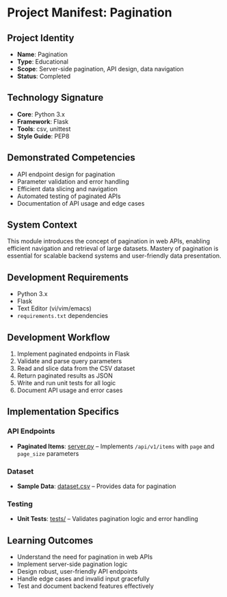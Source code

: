 # Project Manifest: Pagination

## Project Identity
- **Name**: Pagination
- **Type**: Educational
- **Scope**: Server-side pagination, API design, data navigation
- **Status**: Completed

## Technology Signature
- **Core**: Python 3.x
- **Framework**: Flask
- **Tools**: csv, unittest
- **Style Guide**: PEP8

## Demonstrated Competencies
- API endpoint design for pagination
- Parameter validation and error handling
- Efficient data slicing and navigation
- Automated testing of paginated APIs
- Documentation of API usage and edge cases

## System Context
This module introduces the concept of pagination in web APIs, enabling efficient navigation and retrieval of large datasets. Mastery of pagination is essential for scalable backend systems and user-friendly data presentation.

## Development Requirements
- Python 3.x
- Flask
- Text Editor (vi/vim/emacs)
- `requirements.txt` dependencies

## Development Workflow
1. Implement paginated endpoints in Flask
2. Validate and parse query parameters
3. Read and slice data from the CSV dataset
4. Return paginated results as JSON
5. Write and run unit tests for all logic
6. Document API usage and error cases

## Implementation Specifics

### API Endpoints
- **Paginated Items**: [server.py](./server.py) – Implements `/api/v1/items` with `page` and `page_size` parameters

### Dataset
- **Sample Data**: [dataset.csv](./dataset.csv) – Provides data for pagination

### Testing
- **Unit Tests**: [tests/](./tests/) – Validates pagination logic and error handling

## Learning Outcomes
- Understand the need for pagination in web APIs
- Implement server-side pagination logic
- Design robust, user-friendly API endpoints
- Handle edge cases and invalid input gracefully
- Test and document backend features effectively

